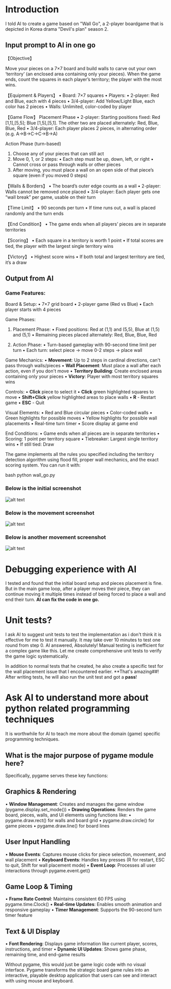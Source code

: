# Introduction
I told AI to create a game based on "Wall Go", a 2-player boardgame that is depicted in Korea drama "Devil's plan" season 2.

## Input prompt to AI in one go
【Objective】

Move your pieces on a 7×7 board and build walls to carve out your own ‘territory’ (an enclosed area containing only your pieces). When the game ends, count the squares in each player’s territory; the player with the most wins.

【Equipment & Players】
 • Board: 7×7 squares
 • Players:
   • 2-player: Red and Blue, each with 4 pieces
   • 3/4-player: Add Yellow/Light Blue, each color has 2 pieces
 • Walls: Unlimited, color-coded by player

【Game Flow】
Placement Phase
 • 2-player: Starting positions fixed: Red [1,1],[5,5]; Blue [1,5],[5,1]. The other two are placed alternately: Red, Blue, Blue, Red
 • 3/4-player: Each player places 2 pieces, in alternating order (e.g. A→B→C→C→B→A)

Action Phase (turn-based)
 1. Choose any of your pieces that can still act
 2. Move 0, 1, or 2 steps:
   • Each step must be up, down, left, or right
   • Cannot cross or pass through walls or other pieces
 3. After moving, you must place a wall on an open side of that piece’s square (even if you moved 0 steps)

【Walls & Borders】
 • The board’s outer edge counts as a wall
 • 2-player: Walls cannot be removed once placed
 • 3/4-player: Each player gets one “wall break” per game, usable on their turn

【Time Limit】
 • 90 seconds per turn
 • If time runs out, a wall is placed randomly and the turn ends

【End Condition】
 • The game ends when all players’ pieces are in separate territories

【Scoring】
 • Each square in a territory is worth 1 point
 • If total scores are tied, the player with the largest single territory wins

【Victory】
 • Highest score wins
 • If both total and largest territory are tied, it’s a draw
 
## Output from AI
### Game Features:

Board & Setup:
• 7×7 grid board
• 2-player game (Red vs Blue)
• Each player starts with 4 pieces

Game Phases:
1. Placement Phase:
   • Fixed positions: Red at (1,1) and (5,5), Blue at (1,5) and (5,1)
   • Remaining pieces placed alternately: Red, Blue, Blue, Red

2. Action Phase:
   • Turn-based gameplay with 90-second time limit per turn
   • Each turn: select piece → move 0-2 steps → place wall

Game Mechanics:
• **Movement**: Up to 2 steps in cardinal directions, can't pass through walls/pieces
• **Wall Placement**: Must place a wall after each action, even if you don't move
• **Territory Building**: Create enclosed areas containing only your pieces
• **Victory**: Player with most territory squares wins

Controls:
• **Click** piece to select it
• **Click** green highlighted squares to move
• **Shift+Click** yellow highlighted areas to place walls
• **R** - Restart game
• **ESC** - Quit

Visual Elements:
• Red and Blue circular pieces
• Color-coded walls
• Green highlights for possible moves
• Yellow highlights for possible wall placements
• Real-time turn timer
• Score display at game end

End Conditions:
• Game ends when all pieces are in separate territories
• Scoring: 1 point per territory square
• Tiebreaker: Largest single territory wins
• If still tied: Draw

The game implements all the rules you specified including the territory detection algorithm using flood fill, proper
wall mechanics, and the exact scoring system. You can run it with:

bash
python wall_go.py

### Below is the initial screenshot
![alt text](https://github.com/philipho11/wallgo/blob/main/wallgo-1.png)

### Below is the movement screenshot
![alt text](http://github.com/philipho11/wallgo/blob/main/wallgo-2.png)

### Below is another movement screenshot
![alt text](http://github.com/philipho11/wallgo/blob/main/wallgo-3.png)


# Debugging experience with AI

I tested and found that the initial board setup and pieces placement is fine. But in the main game loop, after a player moves their piece, they can continue moving
it multiple times instead of being forced to place a wall and end their turn. **AI can fix the code in one go.**

# Unit tests?
I ask AI to suggest unit tests to test the implementation as i don't think it is effective for me to test it manually. It may take over 10 minutes to test one round from step 0. AI answered, 
Absolutely! Manual testing is inefficient for a complex game like this. Let me create comprehensive unit tests to verify the game
logic systematically.

In addition to normal tests that he created, he also create a specific test for the wall placement issue that I encountered earlier. **That's amazing##! After writing tests, he will also run the unit test and got a **pass**!

# Ask AI to understand more about python related programming techniques
It is worthwhile for AI to teach me more about the domain (game) specific programming techniques.

## What is the major purpose of pygame module here?

Specifically, pygame serves these key functions:

## Graphics & Rendering
• **Window Management**: Creates and manages the game window (pygame.display.set_mode())
• **Drawing Operations**: Renders the game board, pieces, walls, and UI elements using functions like:
  • pygame.draw.rect() for walls and board grid
  • pygame.draw.circle() for game pieces
  • pygame.draw.line() for board lines

## User Input Handling
• **Mouse Events**: Captures mouse clicks for piece selection, movement, and wall placement
• **Keyboard Events**: Handles key presses (R for restart, ESC to quit, Shift for wall placement mode)
• **Event Loop**: Processes all user interactions through pygame.event.get()

## Game Loop & Timing
• **Frame Rate Control**: Maintains consistent 60 FPS using pygame.time.Clock()
• **Real-time Updates**: Enables smooth animation and responsive gameplay
• **Timer Management**: Supports the 90-second turn timer feature

## Text & UI Display
• **Font Rendering**: Displays game information like current player, scores, instructions, and timer
• **Dynamic UI Updates**: Shows game phase, remaining time, and end-game results

Without pygame, this would just be game logic code with no visual interface. Pygame transforms the strategic board game rules into an
interactive, playable desktop application that users can see and interact with using mouse and keyboard.
